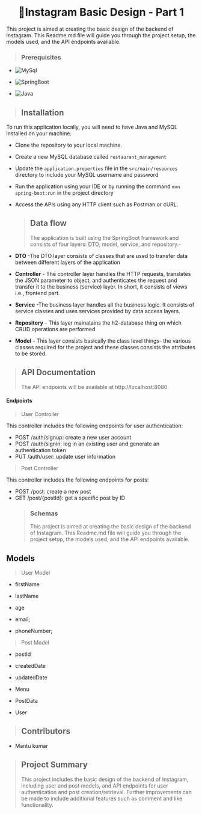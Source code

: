 <h1 align="center"> 
🏡Instagram Basic Design - Part 1</h1>
This project is aimed at creating the basic design of the backend of Instagram. This Readme.md file will guide you through the project setup, the models used, and the API endpoints available.

> ### Prerequisites

- ![MySql](https://img.shields.io/badge/DBMS-MYSQL%205.7%20or%20Higher-red)
- ![SpringBoot](https://img.shields.io/badge/Framework-SpringBoot-green)

- ![Java](https://img.shields.io/badge/Language-Java%208%20or%20higher-yellow)

> ## Installation

To run this application locally, you will need to have Java and MySQL installed on your machine.

- Clone the repository to your local machine.
- Create a new MySQL database called `restaurant_management`
- Update the `application.properties` file in the `src/main/resources` directory to include your MySQL username and password
- Run the application using your IDE or by running the command `mvn spring-boot:run` in the project directory
- Access the APIs using any HTTP client such as Postman or cURL.

  > ## Data flow
  >
  > The application is built using the SpringBoot framework and consists of four layers: DTO, model, service, and repository.-

- **DTO** -The DTO layer consists of classes that are used to transfer data between different layers of the application
- **Controller** - The controller layer handles the HTTP requests, translates the JSON parameter to object, and authenticates the request and transfer it to the business (service) layer. In short, it consists of views i.e., frontend part.
- **Service** -The business layer handles all the business logic. It consists of service classes and uses services provided by data access layers.
- **Repository** - This layer mainatains the h2-database thing on which CRUD operations are performed
- **Model** - This layer consists basically the class level things- the various classes required for the project and these classes consists the attributes to be stored.

> ## API Documentation
>
> The API endpoints will be available at http://localhost:8080.

#### Endpoints

> User Controller

This controller includes the following endpoints for user authentication:

- POST /auth/signup: create a new user account
- POST /auth/signin: log in an existing user and generate an authentication token
- PUT /auth/user: update user information

> Post Controller

This controller includes the following endpoints for posts:

- POST /post: create a new post
- GET /post/{postId}: get a specific post by ID
  > ### Schemas
  >
  > This project is aimed at creating the basic design of the backend of Instagram. This Readme.md file will guide you through the project setup, the models used, and the API endpoints available.

## Models

> User Model

- firstName

- lastName

- age

- email;
- phoneNumber;

> Post Model

- postId

- createdDate

- updatedDate

- Menu

- PostData
- User

> ## Contributors

- Mantu kumar
> ## Project Summary
>
> This project includes the basic design of the backend of Instagram, including user and post models, and API endpoints for user authentication and post creation/retrieval. Further improvements can be made to include additional features such as comment and like functionality.
